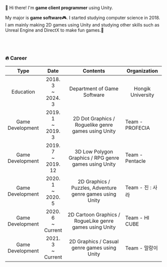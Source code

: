 👋 Hi there! I'm **game client programmer** using Unity.

My major is **game software**:video_game:. I started studying computer science in 2018.<br/>
I am mainly making 2D games using Unity and studying other skills such as Unreal Engine and DirectX to make fun games.:rocket:

<br/><br/>

### :fire: Career
| Type             | Date                         | Contents                                                 | Organization      |
|------------------|------------------------------|----------------------------------------------------------|-------------------|
|<div align="center">Education|<div align="center">2018. 3<br/> ~<br/> 2024. 3|<div align="center">Department of Game Software|<div align="center"> Hongik University|
|<div align="center">Game<br/>Development|<div align="center">2019. 1<br/> ~<br/> 2019. 3 |<div align="center">2D Dot Graphics / Roguelike genre games using Unity      | Team - PROFECIA   |
|<div align="center">Game<br/>Development|<div align="center">2019. 7<br/> ~<br/> 2019. 12|<div align="center">3D Low Polygon Graphics / RPG genre games using Unity    | Team - Pentacle   |
|<div align="center">Game<br/>Development|<div align="center">2020. 1<br/> ~<br/> 2020. 5 |<div align="center">2D Graphics / Puzzles, Adventure genre games using Unity | Team - 진 : 사라   |
|<div align="center">Game<br/>Development|<div align="center">2020. 6<br/> ~<br/> Current |<div align="center">2D Cartoon Graphics / RogueLike genre games using Unity  | Team - HI CUBE    |
|<div align="center">Game<br/>Development|<div align="center">2021. 3<br/> ~<br/> Current |<div align="center">2D Graphics / Casual genre games using Unity             | Team - 말랑이      |
